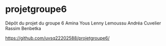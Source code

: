 # projetgroupe6
Dépôt du projet du groupe 6
Amina Yous
Lenny Lemoussu
Andréa Cuvelier
Rassim Benbetka

https://github.com/uvsq22202588/projetgroupe6/

